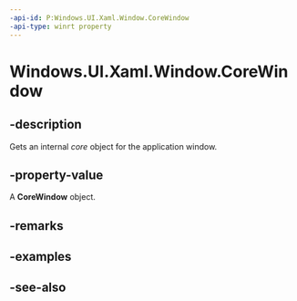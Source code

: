 ```yaml
---
-api-id: P:Windows.UI.Xaml.Window.CoreWindow
-api-type: winrt property
---
```


<!-- Property syntax
public Windows.UI.Core.CoreWindow CoreWindow { get; }
-->

# Windows.UI.Xaml.Window.CoreWindow

## -description
Gets an internal *core* object for the application window.



## -property-value
A **CoreWindow** object.

## -remarks

## -examples

## -see-also

